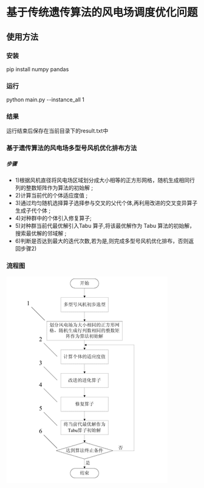 # 基于传统遗传算法的风电场调度优化问题
 
## 使用方法

### 安装

  pip install numpy pandas

### 运行
  python main.py --instance_all 1

### 结果
  运行结束后保存在当前目录下的result.txt中


### 基于遗传算法的风电场多型号风机优化排布方法
##### 步骤
- 1)根据风机直径将风电场区域划分成大小相等的正方形网格，随机生成相同行列的整数矩阵作为算法的初始解 ;
- 2)计算当前代的个体适应度值 ;
- 3)通过均匀随机选择算子选择参与交叉的父代个体,再利用改进的交叉变异算子生成子代个体 ;
- 4)对种群中的个体引入修复算子;
- 5)对种群当前代最优解引入Tabu 算子,将该最优解作为 Tabu 算法的初始解，搜索最优解的邻域解 ;
- 6)判断是否达到最大的迭代次数,若为是,则完成多型号风机优化排布，否则返回步骤2)
### 流程图
![avatar](./process.png)